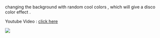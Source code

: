 changing the background with random cool colors , which will give a disco color effect .

Youtube Video : [click here](https://www.youtube.com/watch?v=spSAE7CU99Q) 

<img src = 'png.png'>
